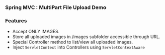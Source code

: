 ### Spring MVC : MultiPart File Upload Demo

### Features
- Accept ONLY IMAGES.
- Store all uploaded images in /images subfolder accessible through URL.
- Special Controller method to list/view all uploaded images.
- Inject `ServletContext` into Controllers using `ServletContextAware`
